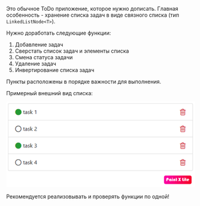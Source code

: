 Это обычное ToDo приложение, которое нужно дописать. 
Главная особенность - хранение списка задач в
виде связного списка (тип `LinkedListNode<T>`).

Нужно доработать следующие функции:
1. Добавление задач
2. Сверстать список задач и элементы списка
3. Смена статуса задачи
4. Удаление задач
5. Инвертирование списка задач

Пункты расположены в порядке важности для выполнения.

Примерный внешний вид списка:

![](./todo.png)

Рекомендуется реализовывать и проверять функции по одной!